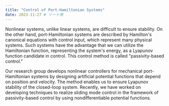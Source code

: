 ```yaml
---
title: "Control of Port-Hamiltonian Systems"
date: 2023-11-27 # ソート用
---
```


Nonlinear systems, unlike linear systems, are difficult to ensure stability. On the other hand, port-Hamiltonian systems are described by Hamilton's canonical equations with control input, which represent many physical systems. Such systems have the advantage that we can utilize the Hamiltonian function, representing the system's energy, as a Lyapunov function candidate in control. This control method is called "passivity-based control." 

Our research group develops nonlinear controllers for mechanical port-Hamiltonian systems by designing artificial potential functions that depend on position and velocity. The method enables us to ensure Lyapunov stability of the closed-loop system. Recently, we have worked on developing techniques to realize sliding mode control in the framework of passivity-based control by using nondifferentiable potential functions.